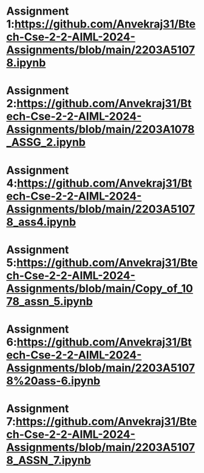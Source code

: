 # Assignment 1:https://github.com/Anvekraj31/Btech-Cse-2-2-AIML-2024-Assignments/blob/main/2203A51078.ipynb
# Assignment 2:https://github.com/Anvekraj31/Btech-Cse-2-2-AIML-2024-Assignments/blob/main/2203A1078_ASSG_2.ipynb
# Assignment 4:https://github.com/Anvekraj31/Btech-Cse-2-2-AIML-2024-Assignments/blob/main/2203A51078_ass4.ipynb
# Assignment 5:https://github.com/Anvekraj31/Btech-Cse-2-2-AIML-2024-Assignments/blob/main/Copy_of_1078_assn_5.ipynb
# Assignment 6:https://github.com/Anvekraj31/Btech-Cse-2-2-AIML-2024-Assignments/blob/main/2203A51078%20ass-6.ipynb
# Assignment 7:https://github.com/Anvekraj31/Btech-Cse-2-2-AIML-2024-Assignments/blob/main/2203A51078_ASSN_7.ipynb

